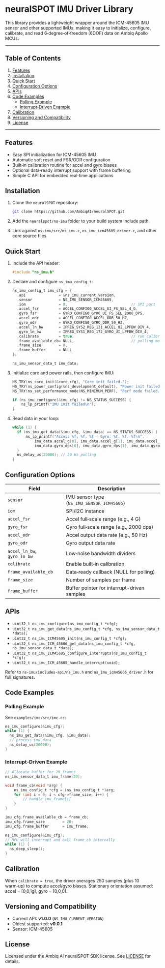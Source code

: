 # neuralSPOT IMU Driver Library

This library provides a lightweight wrapper around the ICM-45605 IMU sensor and other supported IMUs, making it easy to initialize, configure, calibrate, and read 6‑degree‑of‑freedom (6DOF) data on Ambiq Apollo MCUs.

---

## Table of Contents

1. [Features](#features)
3. [Installation](#installation)
4. [Quick Start](#quick-start)
5. [Configuration Options](#configuration-options)
6. [APIs](#apis)
7. [Code Examples](#code-examples)
   * [Polling Example](#polling-example)
   * [Interrupt‑Driven Example](#interrupt‑driven-example)
8. [Calibration](#calibration)
9. [Versioning and Compatibility](#versioning-and-compatibility)
10. [License](#license)

---

## Features

* Easy SPI initialization for ICM-45605 IMU
* Automatic soft reset and FSR/ODR configuration
* Built‑in calibration routine for accel and gyro biases
* Optional data‑ready interrupt support with frame buffering
* Simple C API for embedded real‑time applications


## Installation

1. Clone the `neuralSPOT` repository:

   ```bash
   git clone https://github.com/AmbiqAI/neuralSPOT.git
   ```

2. Add the `neuralspot/ns-imu` folder to your build system include path.

3. Link against `ns-imu/src/ns_imu.c`, `ns_imu_icm45605_driver.c`, and other core source files.

## Quick Start

1. Include the API header:

   ```c
   #include "ns_imu.h"
   ```

2. Declare and configure `ns_imu_config_t`:

   ```c
   ns_imu_config_t imu_cfg = {
     .api               = &ns_imu_current_version,
     .sensor            = NS_IMU_SENSOR_ICM45605,
     .iom               = 0,                             // SPI port
     .accel_fsr         = ACCEL_CONFIG0_ACCEL_UI_FS_SEL_4_G,
     .gyro_fsr          = GYRO_CONFIG0_GYRO_UI_FS_SEL_2000_DPS,
     .accel_odr         = ACCEL_CONFIG0_ACCEL_ODR_50_HZ,
     .gyro_odr          = GYRO_CONFIG0_GYRO_ODR_50_HZ,
     .accel_ln_bw       = IPREG_SYS2_REG_131_ACCEL_UI_LPFBW_DIV_4,
     .gyro_ln_bw        = IPREG_SYS1_REG_172_GYRO_UI_LPFBW_DIV_4,
     .calibrate         = true,                          // run calibration
     .frame_available_cb= NULL,                          // polling mode
     .frame_size        = 0,
     .frame_buffer      = NULL
   };

   ns_imu_sensor_data_t imu_data;
   ```

3. Initialize core and power rails, then configure IMU:

   ```c
   NS_TRY(ns_core_init(&core_cfg), "Core init failed.");
   NS_TRY(ns_power_config(&ns_development_default), "Power init failed.");
   NS_TRY(ns_set_performance_mode(NS_MINIMUM_PERF), "Perf mode failed.");

   if (ns_imu_configure(&imu_cfg) != NS_STATUS_SUCCESS) {
       ns_lp_printf("IMU init failed\n");
   }
   ```

4. Read data in your loop:

   ```c
   while (1) {
     if (ns_imu_get_data(&imu_cfg, &imu_data) == NS_STATUS_SUCCESS) {
         ns_lp_printf("Accel: %f, %f, %f | Gyro: %f, %f, %f\n",
             imu_data.accel_g[0], imu_data.accel_g[1], imu_data.accel_g[2],
             imu_data.gyro_dps[0], imu_data.gyro_dps[1], imu_data.gyro_dps[2]);
     }
     ns_delay_us(20000); // 50 Hz polling
   }
   ```

## Configuration Options

| Field                       | Description                                 |
| --------------------------- | ------------------------------------------- |
| `sensor`                    | IMU sensor type (`NS_IMU_SENSOR_ICM45605`)  |
| `iom`                       | SPI/I2C instance                            |
| `accel_fsr`                 | Accel full‑scale range (e.g., 4 G)          |
| `gyro_fsr`                  | Gyro full‑scale range (e.g., 2000 dps)      |
| `accel_odr`                 | Accel output data rate (e.g., 50 Hz)        |
| `gyro_odr`                  | Gyro output data rate                       |
| `accel_ln_bw`, `gyro_ln_bw` | Low‑noise bandwidth dividers                |
| `calibrate`                 | Enable built‑in calibration                 |
| `frame_available_cb`        | Data‑ready callback (NULL for polling)      |
| `frame_size`                | Number of samples per frame                 |
| `frame_buffer`              | Buffer pointer for interrupt-driven samples |

## APIs

* `uint32_t ns_imu_configure(ns_imu_config_t *cfg);`
* `uint32_t ns_imu_get_data(ns_imu_config_t *cfg, ns_imu_sensor_data_t *data);`
* `uint32_t ns_imu_ICM45605_init(ns_imu_config_t *cfg);`
* `uint32_t ns_imu_ICM_45606_get_data(ns_imu_config_t *cfg, ns_imu_sensor_data_t *data);`
* `uint32_t ns_imu_ICM45605_configure_interrupts(ns_imu_config_t *cfg);`
* `uint32_t ns_imu_ICM_45605_handle_interrupt(void);`

Refer to `ns-imu/includes-api/ns_imu.h` and `ns_imu_icm45605_driver.h` for full signatures.

## Code Examples

### Polling Example

See `examples/imc/src/imc.cc`:

```c
ns_imu_configure(&imu_cfg);
while (1) {
  ns_imu_get_data(&imu_cfg, &imu_data);
  // process imu_data
  ns_delay_us(20000);
}
```

### Interrupt‑Driven Example

```c
// Allocate buffer for 20 frames
ns_imu_sensor_data_t imu_frame[20];

void frame_cb(void *arg) {
    ns_imu_config_t *cfg = (ns_imu_config_t *)arg;
    for (int i = 0; i < cfg->frame_size; i++) {
        // handle imu_frame[i]
    }
}

imu_cfg.frame_available_cb = frame_cb;
imu_cfg.frame_size        = 20;
imu_cfg.frame_buffer      = imu_frame;

ns_imu_configure(&imu_cfg);
// MPU will interrupt and call frame_cb internally
while (1) {
  ns_deep_sleep();
}
```

## Calibration

When `calibrate = true`, the driver averages 250 samples (plus 10 warm‑up) to compute accel/gyro biases. Stationary orientation assumed: accel = \[0,0,1g], gyro = \[0,0,0].

## Versioning and Compatibility

* Current API: **v1.0.0** (`NS_IMU_CURRENT_VERSION`)
* Oldest supported: **v0.0.1**
* Sensor: ICM-45605

## License

Licensed under the Ambiq AI neuralSPOT SDK license. See [LICENSE](../LICENSE) for details.
